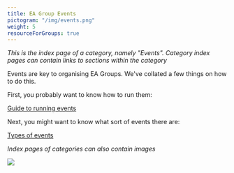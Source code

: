 ```yaml
---
title: EA Group Events
pictogram: "/img/events.png"
weight: 5
resourceForGroups: true
---
```

_This is the index page of a category, namely "Events". Category index pages can contain links to sections within the category_

Events are key to organising EA Groups. We've collated a few things on how to do this.

First, you probably want to know how to run them:

[Guide to running events](/events/guide-to-running-events)

Next, you might want to know what sort of events there are:

[Types of events](/events/types_of_events)

_Index pages of categories can also contain images_

![](/img/job-opportunity-2_orig.png)
